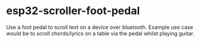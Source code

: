 # esp32-scroller-foot-pedal
Use a foot pedal to scroll text on a device over bluetooth. Example use case would be to scroll chords/lyrics on a table via the pedal whilst playing guitar.
